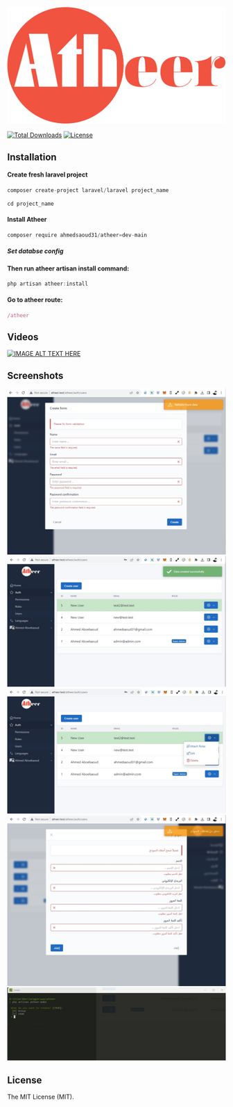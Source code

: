 ![Atheeer.png](https://github.com/ahmedsaoud31/atheer/blob/main/public/atheer_public/static/logo-orange.svg?raw=true&v=2)

[![Total Downloads](https://img.shields.io/packagist/dt/ahmedsaoud31/atheer)](https://packagist.org/packages/ahmedsaoud31/atheer)
[![License](https://img.shields.io/npm/l/laravel-permission-to-vuejs)](https://en.wikipedia.org/wiki/MIT_License)

## Installation

#### Create fresh laravel project
```jsx
composer create-project laravel/laravel project_name
```

```jsx
cd project_name
```

#### Install Atheer
```jsx
composer require ahmedsaoud31/atheer=dev-main
```
##### Set databse config

#### Then run atheer artisan install command:

```jsx
php artisan atheer:install
```

#### Go to atheer route:
```jsx
/atheer
```

## Videos
[![IMAGE ALT TEXT HERE](https://img.youtube.com/vi/rxWH4iV07yqd3Ezo/0.jpg)](https://youtu.be/7ECci1ufnUM?si=rxWH4iV07yqd3Ezo)


## Screenshots
![Screenshot001.png](https://github.com/ahmedsaoud31/atheer/blob/main/Screenshots/Screenshot001.jpg?raw=true&v=2)
![Screenshot002.png](https://github.com/ahmedsaoud31/atheer/blob/main/Screenshots/Screenshot002.jpg?raw=true&v=2)
![Screenshot003.png](https://github.com/ahmedsaoud31/atheer/blob/main/Screenshots/Screenshot003.jpg?raw=true&v=2)
![Screenshot004.png](https://github.com/ahmedsaoud31/atheer/blob/main/Screenshots/Screenshot004.jpg?raw=true&v=2)
![Screenshot005.png](https://github.com/ahmedsaoud31/atheer/blob/main/Screenshots/Screenshot005.jpg?raw=true&v=2)


## License

The MIT License (MIT).

